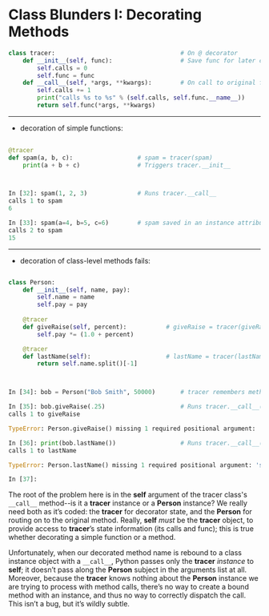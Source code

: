 # Class Blunders I: Decorating Methods

```py
class tracer:                                   # On @ decorator
    def __init__(self, func):                   # Save func for later call
        self.calls = 0
        self.func = func 
    def __call__(self, *args, **kwargs):        # On call to original function
        self.calls += 1
        print("calls %s to %s" % (self.calls, self.func.__name__))
        return self.func(*args, **kwargs)

```

----------

- decoration of simple functions:

```py
    
@tracer
def spam(a, b, c):                  # spam = tracer(spam)
    print(a + b + c)                # Triggers tracer.__init__



In [32]: spam(1, 2, 3)              # Runs tracer.__call__
calls 1 to spam
6

In [33]: spam(a=4, b=5, c=6)        # spam saved in an instance attribute
calls 2 to spam
15

```

----------

- decoration of class-level methods fails:

```py

class Person:
    def __init__(self, name, pay):
        self.name = name 
        self.pay = pay 
    
    @tracer
    def giveRaise(self, percent):           # giveRaise = tracer(giveRaise)
        self.pay *= (1.0 + percent)

    @tracer 
    def lastName(self):                     # lastName = tracer(lastName)
        return self.name.split()[-1]



In [34]: bob = Person("Bob Smith", 50000)       # tracer remembers method funcs

In [35]: bob.giveRaise(.25)                     # Runs tracer.__call__(???, .25)
calls 1 to giveRaise

TypeError: Person.giveRaise() missing 1 required positional argument: 'percent'

In [36]: print(bob.lastName())                  # Runs tracer.__call__(???)
calls 1 to lastName

TypeError: Person.lastName() missing 1 required positional argument: 'self'

In [37]:  
```

The root of the problem here is in the **self** argument of the tracer class's `__call__` method--is it a **tracer** instance or a **Person** instance?  We really need both as it’s coded: the **tracer** for decorator state, and the **Person** for routing on to the original method. Really, **self** *must* be the **tracer** object, to provide access to **tracer**’s state information (its calls and func); this is true whether decorating a simple function or a method.


Unfortunately, when our decorated method name is rebound to a class instance object
with a `__call__`, Python passes only the **tracer** *instance* to **self**; it doesn’t pass along the **Person** subject in the arguments list at all. Moreover, because the **tracer** knows nothing about the **Person** instance we are trying to process with method calls, there’s no way to create a bound method with an instance, and thus no way to correctly dispatch the call. This isn’t a bug, but it’s wildly subtle.
